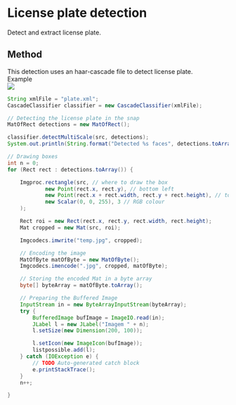 # License plate detection
Detect and extract license plate.

## Method
This detection uses an haar-cascade file to detect license plate.<br>
Example<br>
<img src="http://answers.opencv.org/upfiles/14039682835002835.jpg"/><br>
```java
String xmlFile = "plate.xml";
CascadeClassifier classifier = new CascadeClassifier(xmlFile);

// Detecting the license plate in the snap
MatOfRect detections = new MatOfRect();

classifier.detectMultiScale(src, detections);
System.out.println(String.format("Detected %s faces", detections.toArray().length));

// Drawing boxes
int n = 0;
for (Rect rect : detections.toArray()) {

	Imgproc.rectangle(src, // where to draw the box
			new Point(rect.x, rect.y), // bottom left
			new Point(rect.x + rect.width, rect.y + rect.height), // top right
			new Scalar(0, 0, 255), 3 // RGB colour
	);

	Rect roi = new Rect(rect.x, rect.y, rect.width, rect.height);
	Mat cropped = new Mat(src, roi);

	Imgcodecs.imwrite("temp.jpg", cropped);

	// Encoding the image
	MatOfByte matOfByte = new MatOfByte();
	Imgcodecs.imencode(".jpg", cropped, matOfByte);

	// Storing the encoded Mat in a byte array
	byte[] byteArray = matOfByte.toArray();

	// Preparing the Buffered Image
	InputStream in = new ByteArrayInputStream(byteArray);
	try {
		BufferedImage bufImage = ImageIO.read(in);
		JLabel l = new JLabel("Imagem " + n);
		l.setSize(new Dimension(200, 100));

		l.setIcon(new ImageIcon(bufImage));
		listpossible.add(l);
	} catch (IOException e) {
		// TODO Auto-generated catch block
		e.printStackTrace();
	}
	n++;

}
```
    
